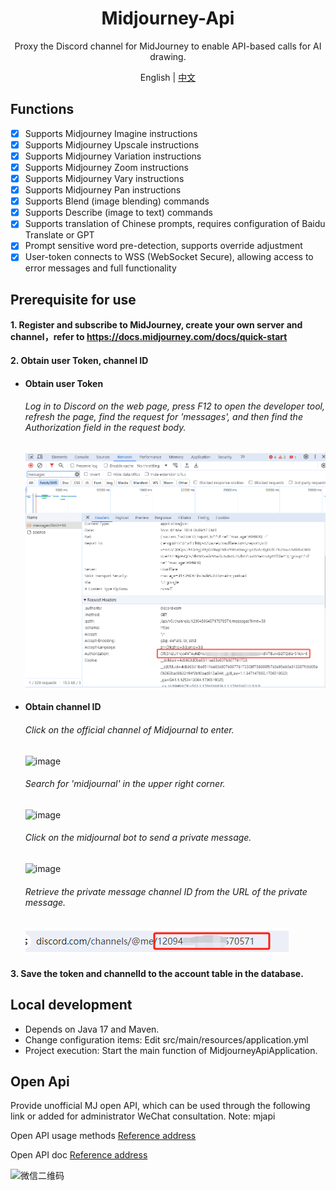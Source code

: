 <div align="center">

<h1 align="center">Midjourney-Api</h1>
Proxy the Discord channel for MidJourney to enable API-based calls for AI drawing.

English | [中文](./README_zh.md)
</div>

## Functions
- [x] Supports Midjourney Imagine instructions
- [x] Supports Midjourney Upscale instructions
- [x] Supports Midjourney Variation instructions
- [x] Supports Midjourney Zoom instructions
- [x] Supports Midjourney Vary instructions
- [x] Supports Midjourney Pan instructions
- [x] Supports Blend (image blending) commands
- [x] Supports Describe (image to text) commands
- [x] Supports translation of Chinese prompts, requires configuration of Baidu Translate or GPT
- [x] Prompt sensitive word pre-detection, supports override adjustment
- [x] User-token connects to WSS (WebSocket Secure), allowing access to error messages and full functionality

## Prerequisite for use
#### 1. Register and subscribe to MidJourney, create your own server and channel，refer to https://docs.midjourney.com/docs/quick-start
#### 2. Obtain user Token, channel ID
- #### Obtain user Token
    ###### Log in to Discord on the web page, press F12 to open the developer tool, refresh the page, find the request for 'messages', and then find the Authorization field in the request body.
    ![img.png](img.png)
- #### Obtain channel ID
    ###### Click on the official channel of Midjournal to enter.
    ![image](https://github.com/y1466382670/midjourney-api/assets/31975879/42d72ff4-9bd9-4d6b-9dcc-ad653c8d2c11)
    ###### Search for 'midjournal' in the upper right corner.  
    ![image](https://github.com/y1466382670/midjourney-api/assets/31975879/eb7cb438-3570-4e4f-a2e2-429ee9b0be6c)
    ###### Click on the midjournal bot to send a private message.
    ![image](https://github.com/y1466382670/midjourney-api/assets/31975879/606bc535-3a1e-4991-957a-327c3da030a8)
    ###### Retrieve the private message channel ID from the URL of the private message.
    ![img_1.png](img_1.png)
#### 3. Save the token and channelId to the account table in the database.

## Local development
- Depends on Java 17 and Maven.
- Change configuration items: Edit src/main/resources/application.yml
- Project execution: Start the main function of MidjourneyApiApplication.

## Open Api
Provide unofficial MJ open API, which can be used through the following link or added for administrator WeChat consultation. Note: mjapi

Open API usage methods [Reference address](https://blog.csdn.net/voyage_yan/article/details/135335189)

Open API doc [Reference address](https://docs-zh.mjapiapp.com/)

<img src="https://cpiaoju-pro.oss-cn-beijing.aliyuncs.com/other/20240304/1e604e529921b464cd0ffe101b9285d.png" width="220" alt="微信二维码"/>
